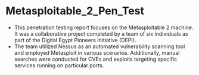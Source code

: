 # Metasploitable_2_Pen_Test

- This penetration testing report focuses on the Metasploitable 2 machine. It was a collaborative project completed by a team of six individuals as part of the Digital Egypt Pioneers Initiative (DEPI).
- The team utilized Nessus as an automated vulnerability scanning tool and employed Metasploit in various scenarios. Additionally, manual searches were conducted for CVEs and exploits targeting specific services running on particular ports.
